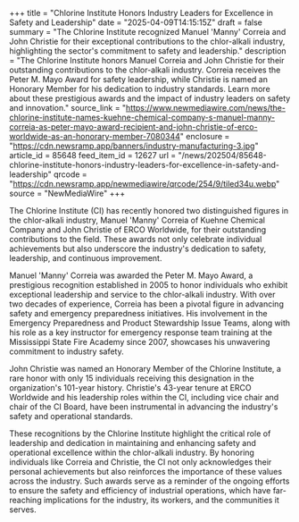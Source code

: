 +++
title = "Chlorine Institute Honors Industry Leaders for Excellence in Safety and Leadership"
date = "2025-04-09T14:15:15Z"
draft = false
summary = "The Chlorine Institute recognized Manuel 'Manny' Correia and John Christie for their exceptional contributions to the chlor-alkali industry, highlighting the sector's commitment to safety and leadership."
description = "The Chlorine Institute honors Manuel Correia and John Christie for their outstanding contributions to the chlor-alkali industry. Correia receives the Peter M. Mayo Award for safety leadership, while Christie is named an Honorary Member for his dedication to industry standards. Learn more about these prestigious awards and the impact of industry leaders on safety and innovation."
source_link = "https://www.newmediawire.com/news/the-chlorine-institute-names-kuehne-chemical-company-s-manuel-manny-correia-as-peter-mayo-award-recipient-and-john-christie-of-erco-worldwide-as-an-honorary-member-7080344"
enclosure = "https://cdn.newsramp.app/banners/industry-manufacturing-3.jpg"
article_id = 85648
feed_item_id = 12627
url = "/news/202504/85648-chlorine-institute-honors-industry-leaders-for-excellence-in-safety-and-leadership"
qrcode = "https://cdn.newsramp.app/newmediawire/qrcode/254/9/tiled34u.webp"
source = "NewMediaWire"
+++

<p>The Chlorine Institute (CI) has recently honored two distinguished figures in the chlor-alkali industry, Manuel 'Manny' Correia of Kuehne Chemical Company and John Christie of ERCO Worldwide, for their outstanding contributions to the field. These awards not only celebrate individual achievements but also underscore the industry's dedication to safety, leadership, and continuous improvement.</p><p>Manuel 'Manny' Correia was awarded the Peter M. Mayo Award, a prestigious recognition established in 2005 to honor individuals who exhibit exceptional leadership and service to the chlor-alkali industry. With over two decades of experience, Correia has been a pivotal figure in advancing safety and emergency preparedness initiatives. His involvement in the Emergency Preparedness and Product Stewardship Issue Teams, along with his role as a key instructor for emergency response team training at the Mississippi State Fire Academy since 2007, showcases his unwavering commitment to industry safety.</p><p>John Christie was named an Honorary Member of the Chlorine Institute, a rare honor with only 15 individuals receiving this designation in the organization's 101-year history. Christie's 43-year tenure at ERCO Worldwide and his leadership roles within the CI, including vice chair and chair of the CI Board, have been instrumental in advancing the industry's safety and operational standards.</p><p>These recognitions by the Chlorine Institute highlight the critical role of leadership and dedication in maintaining and enhancing safety and operational excellence within the chlor-alkali industry. By honoring individuals like Correia and Christie, the CI not only acknowledges their personal achievements but also reinforces the importance of these values across the industry. Such awards serve as a reminder of the ongoing efforts to ensure the safety and efficiency of industrial operations, which have far-reaching implications for the industry, its workers, and the communities it serves.</p>